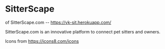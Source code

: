 # SitterScape

of SitterScape.com -- https://vk-sit.herokuapp.com/

SitterScape.com is an innovative platform to connect pet sitters and owners.

Icons from https://icons8.com/icons

